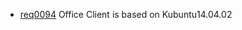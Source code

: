  * [req0094](https://github.com/DomainDrivenArchitecture/ddaRequirement/blob/master/en/requirements/req0094.md) Office Client is based on Kubuntu14.04.02
